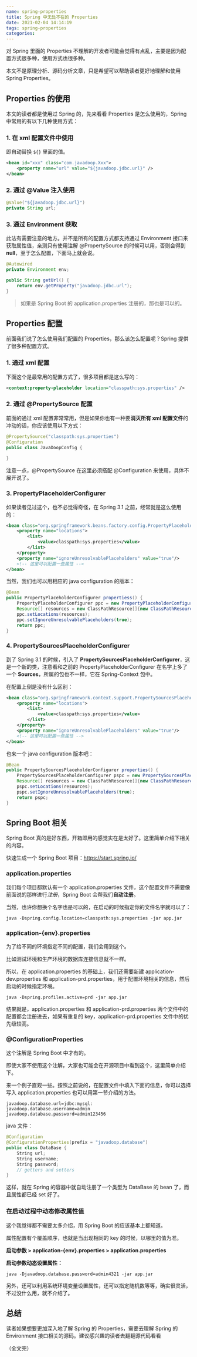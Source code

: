 ```yaml
---
name: spring-properties
title: Spring 中无处不在的 Properties
date: 2021-02-04 14:14:19
tags: spring-properties
categories: 
---
```

对 Spring 里面的 Properties 不理解的开发者可能会觉得有点乱，主要是因为配置方式很多种，使用方式也很多种。

本文不是原理分析、源码分析文章，只是希望可以帮助读者更好地理解和使用 Spring Properties。



<!-- toc -->

## Properties 的使用

本文的读者都是使用过 Spring 的，先来看看 Properties 是怎么使用的，Spring 中常用的有以下几种使用方式：

### 1. 在 xml 配置文件中使用

即自动替换 `${}` 里面的值。

```xml
<bean id="xxx" class="com.javadoop.Xxx">
  	<property name="url" value="${javadoop.jdbc.url}" />
</bean>
```

### 2. 通过 @Value 注入使用

```java
@Value("${javadoop.jdbc.url}")
private String url;
```

### 3. 通过 Environment 获取

此法有需要注意的地方。并不是所有的配置方式都支持通过 Environment 接口来获取属性值，亲测只有使用注解 @PropertySource 的时候可以用，否则会得到 **null**，至于怎么配置，下面马上就会说。

```java
@Autowired
private Environment env;

public String getUrl() {
    return env.getProperty("javadoop.jdbc.url");
}
```

> 如果是 Spring Boot 的 application.properties 注册的，那也是可以的。

## Properties 配置

前面我们说了怎么使用我们配置的 Properties，那么该怎么配置呢？Spring 提供了很多种配置方式。

### 1. 通过 xml 配置

下面这个是最常用的配置方式了，很多项目都是这么写的：

```xml
<context:property-placeholder location="classpath:sys.properties" />
```

### 2. 通过 @PropertySource 配置

前面的通过 xml 配置非常常用，但是如果你也有一种要**消灭所有 xml 配置文件**的冲动的话，你应该使用以下方式：

```java
@PropertySource("classpath:sys.properties")
@Configuration
public class JavaDoopConfig {
    
}
```

注意一点，@PropertySource 在这里必须搭配 @Configuration 来使用，具体不展开说了。

### 3. PropertyPlaceholderConfigurer

如果读者见过这个，也不必觉得奇怪，在 Spring 3.1 之前，经常就是这么使用的：

```xml
<bean class="org.springframework.beans.factory.config.PropertyPlaceholderConfigurer">
    <property name="locations">
        <list>
            <value>classpath:sys.properties</value>
        </list>
    </property>
    <property name="ignoreUnresolvablePlaceholders" value="true"/>
  	<!-- 这里可以配置一些属性 -->
</bean>
```

当然，我们也可以用相应的 java configuration 的版本：

```java
@Bean
public PropertyPlaceholderConfigurer propertiess() {
    PropertyPlaceholderConfigurer ppc = new PropertyPlaceholderConfigurer();
    Resource[] resources = new ClassPathResource[]{new ClassPathResource("sys.properties")};
    ppc.setLocations(resources);
    ppc.setIgnoreUnresolvablePlaceholders(true);
    return ppc;
}
```

### 4. PropertySourcesPlaceholderConfigurer

到了 Spring 3.1 的时候，引入了 **PropertySourcesPlaceholderConfigurer**，这是一个新的类，注意看和之前的 PropertyPlaceholderConfigurer 在名字上多了一个 **Sources**，所属的包也不一样，它在 Spring-Context 包中。

在配置上倒是没有什么区别：

```xml
<bean class="org.springframework.context.support.PropertySourcesPlaceholderConfigurer">
    <property name="locations">
        <list>
            <value>classpath:sys.properties</value>
        </list>
    </property>
    <property name="ignoreUnresolvablePlaceholders" value="true"/>
    <!-- 这里可以配置一些属性 -->
</bean>
```

也来一个 java configuration 版本吧：

```java
@Bean
public PropertySourcesPlaceholderConfigurer properties() {
    PropertySourcesPlaceholderConfigurer pspc = new PropertySourcesPlaceholderConfigurer();
    Resource[] resources = new ClassPathResource[]{new ClassPathResource("sys.properties")};
    pspc.setLocations(resources);
    pspc.setIgnoreUnresolvablePlaceholders(true);
    return pspc;
}
```

## Spring Boot 相关

Spring Boot 真的是好东西，开箱即用的感觉实在是太好了。这里简单介绍下相关的内容。

快速生成一个 Spring Boot 项目：https://start.spring.io/

### application.properties

我们每个项目都默认有一个 application.properties 文件，这个配置文件不需要像前面说的那样进行*注册*，Spring Boot 会帮我们**自动注册**。

当然，也许你想换个名字也是可以的，在启动的时候指定你的文件名字就可以了：

```shell
java -Dspring.config.location=classpath:sys.properties -jar app.jar
```

### application-{env}.properties

为了给不同的环境指定不同的配置，我们会用到这个。

比如测试环境和生产环境的数据库连接信息就不一样。

所以，在 application.properties 的基础上，我们还需要新建 application-dev.properties 和 application-prd.properties，用于配置环境相关的信息，然后启动的时候指定环境。

```shell
java -Dspring.profiles.active=prd -jar app.jar
```

结果就是，application.properties 和 application-prd.properties 两个文件中的配置都会注册进去，如果有重复的 key，application-prd.properties 文件中的优先级较高。

### @ConfigurationProperties

这个注解是 Spring Boot 中才有的。

即使大家不使用这个注解，大家也可能会在开源项目中看到这个，这里简单介绍下。

来一个例子直观一些。按照之前说的，在配置文件中填入下面的信息，你可以选择写入 application.properties 也可以用第一节介绍的方法。

```properties
javadoop.database.url=jdbc:mysql:
javadoop.database.username=admin
javadoop.database.password=admin123456
```

java 文件：

```java
@Configuration
@ConfigurationProperties(prefix = "javadoop.database")
public class DataBase {
    String url;
    String username;
    String password;
    // getters and setters
}
```

这样，就在 Spring 的容器中就自动注册了一个类型为 DataBase 的 bean 了，而且属性都已经 set 好了。

### 在启动过程中动态修改属性值

这个我觉得都不需要太多介绍，用 Spring Boot 的应该基本上都知道。

属性配置有个覆盖顺序，也就是当出现相同的 key 的时候，以哪里的值为准。

**启动参数 > application-{env}.properties > application.properties**

**启动参数动态设置属性：**

```shell
java -Djavadoop.database.password=admin4321 -jar app.jar
```

另外，还可以利用系统环境变量设置属性，还可以指定随机数等等，确实很灵活，不过没什么用，就不介绍了。

## 总结

读者如果想要更加深入地了解 Spring 的 Properties，需要去理解 Spring 的 Environment 接口相关的源码。建议感兴趣的读者去翻翻源代码看看

（全文完）